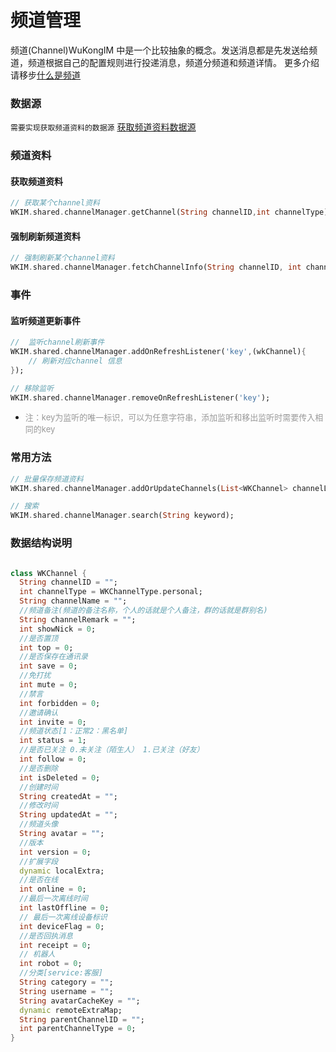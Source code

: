 # 频道管理

频道(Channel)WuKongIM 中是一个比较抽象的概念。发送消息都是先发送给频道，频道根据自己的配置规则进行投递消息，频道分频道和频道详情。 更多介绍请移步[什么是频道](/guide/initialize#频道)

### 数据源

`需要实现获取频道资料的数据源` [获取频道资料数据源](/sdk/flutter/datasource.html#频道资料数据源)
### 频道资料
#### 获取频道资料
```dart
// 获取某个channel资料
WKIM.shared.channelManager.getChannel(String channelID,int channelType);
```

#### 强制刷新频道资料
```dart
// 强制刷新某个channel资料
WKIM.shared.channelManager.fetchChannelInfo(String channelID, int channelType)
```
### 事件
#### 监听频道更新事件
```dart
//  监听channel刷新事件
WKIM.shared.channelManager.addOnRefreshListener('key',(wkChannel){
    // 刷新对应channel 信息
});

// 移除监听
WKIM.shared.channelManager.removeOnRefreshListener('key');
```

- <font color='#999' size=2>注：key为监听的唯一标识，可以为任意字符串，添加监听和移出监听时需要传入相同的key</font>

### 常用方法
```dart
// 批量保存频道资料
WKIM.shared.channelManager.addOrUpdateChannels(List<WKChannel> channelList);

// 搜索
WKIM.shared.channelManager.search(String keyword);
```
### 数据结构说明
```dart

class WKChannel {
  String channelID = "";
  int channelType = WKChannelType.personal;
  String channelName = "";
  //频道备注(频道的备注名称，个人的话就是个人备注，群的话就是群别名)
  String channelRemark = "";
  int showNick = 0;
  //是否置顶
  int top = 0;
  //是否保存在通讯录
  int save = 0;
  //免打扰
  int mute = 0;
  //禁言
  int forbidden = 0;
  //邀请确认
  int invite = 0;
  //频道状态[1：正常2：黑名单]
  int status = 1;
  //是否已关注 0.未关注（陌生人） 1.已关注（好友）
  int follow = 0;
  //是否删除
  int isDeleted = 0;
  //创建时间
  String createdAt = "";
  //修改时间
  String updatedAt = "";
  //频道头像
  String avatar = "";
  //版本
  int version = 0;
  //扩展字段
  dynamic localExtra;
  //是否在线
  int online = 0;
  //最后一次离线时间
  int lastOffline = 0;
  // 最后一次离线设备标识
  int deviceFlag = 0;
  //是否回执消息
  int receipt = 0;
  // 机器人
  int robot = 0;
  //分类[service:客服]
  String category = "";
  String username = "";
  String avatarCacheKey = "";
  dynamic remoteExtraMap;
  String parentChannelID = "";
  int parentChannelType = 0;
}
```